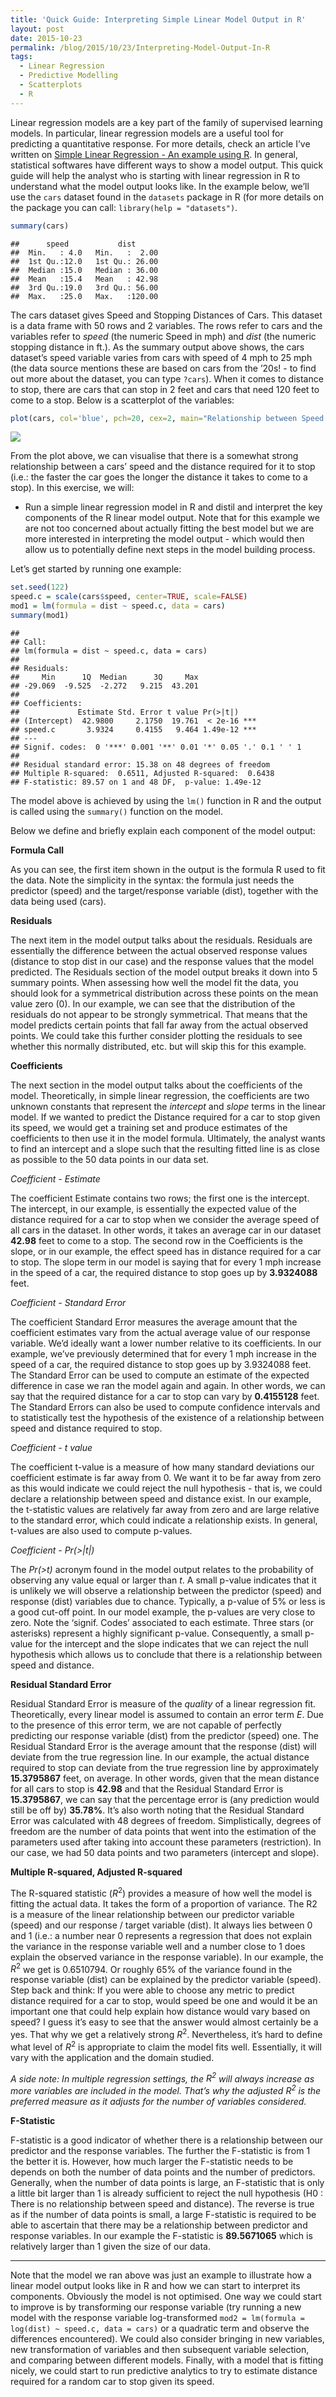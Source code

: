 ```yaml
---
title: 'Quick Guide: Interpreting Simple Linear Model Output in R'
layout: post
date: 2015-10-23
permalink: /blog/2015/10/23/Interpreting-Model-Output-In-R
tags:
  - Linear Regression
  - Predictive Modelling
  - Scatterplots
  - R
---
```


Linear regression models are a key part of the family of supervised learning models. In particular, linear regression models are a useful tool for predicting a quantitative response. For more details, check an article I’ve written on [Simple Linear Regression - An example using R](https://feliperego.github.io/blog/2015/03/11/Simple-Linear-Regression-Example-in-R). In general, statistical softwares have different ways to show a model output. This quick guide will help the analyst who is starting with linear regression in R to understand what the model output looks like.
In the example below, we’ll use the ```cars``` dataset found in the ```datasets``` package in R (for more details on the package you can call: ```library(help = "datasets")```.


```r
summary(cars)
```

```
##      speed           dist       
##  Min.   : 4.0   Min.   :  2.00  
##  1st Qu.:12.0   1st Qu.: 26.00  
##  Median :15.0   Median : 36.00  
##  Mean   :15.4   Mean   : 42.98  
##  3rd Qu.:19.0   3rd Qu.: 56.00  
##  Max.   :25.0   Max.   :120.00
```

The cars dataset gives Speed and Stopping Distances of Cars. This dataset is a data frame with 50 rows and 2 variables. The rows refer to cars and the variables refer to *speed* (the numeric Speed in mph) and *dist* (the numeric stopping distance in ft.). As the summary output above shows, the cars dataset’s speed variable varies from cars with speed of 4 mph to 25 mph (the data source mentions these are based on cars from the ’20s! - to find out more about the dataset, you can type ```?cars```). When it comes to distance to stop, there are cars that can stop in 2 feet and cars that need 120 feet to come to a stop.
Below is a scatterplot of the variables:


```r
plot(cars, col='blue', pch=20, cex=2, main="Relationship between Speed and Stopping Distance for 50 Cars", xlab="Speed in mph", ylab="Stopping Distance in feet")
```

![](https://github.com/BazingaFR/bazingafr.github.io/raw/master/images/lm_output_files/figure-html/unnamed-chunk-2-1.png)<!-- -->

From the plot above, we can visualise that there is a somewhat strong relationship between a cars’ speed and the distance required for it to stop (i.e.: the faster the car goes the longer the distance it takes to come to a stop).
In this exercise, we will:

* Run a simple linear regression model in R and distil and interpret the key components of the R linear model output. Note that for this example we are not too concerned about actually fitting the best model but we are more interested in interpreting the model output - which would then allow us to potentially define next steps in the model building process.

Let’s get started by running one example:


```r
set.seed(122)
speed.c = scale(cars$speed, center=TRUE, scale=FALSE)
mod1 = lm(formula = dist ~ speed.c, data = cars)
summary(mod1)
```

```
## 
## Call:
## lm(formula = dist ~ speed.c, data = cars)
## 
## Residuals:
##     Min      1Q  Median      3Q     Max 
## -29.069  -9.525  -2.272   9.215  43.201 
## 
## Coefficients:
##             Estimate Std. Error t value Pr(>|t|)    
## (Intercept)  42.9800     2.1750  19.761  < 2e-16 ***
## speed.c       3.9324     0.4155   9.464 1.49e-12 ***
## ---
## Signif. codes:  0 '***' 0.001 '**' 0.01 '*' 0.05 '.' 0.1 ' ' 1
## 
## Residual standard error: 15.38 on 48 degrees of freedom
## Multiple R-squared:  0.6511,	Adjusted R-squared:  0.6438 
## F-statistic: 89.57 on 1 and 48 DF,  p-value: 1.49e-12
```

The model above is achieved by using the ```lm()``` function in R and the output is called using the ```summary()``` function on the model.

Below we define and briefly explain each component of the model output:

**Formula Call**

As you can see, the first item shown in the output is the formula R used to fit the data. Note the simplicity in the syntax: the formula just needs the predictor (speed) and the target/response variable (dist), together with the data being used (cars).

**Residuals**

The next item in the model output talks about the residuals. Residuals are essentially the difference between the actual observed response values (distance to stop dist in our case) and the response values that the model predicted. The Residuals section of the model output breaks it down into 5 summary points. When assessing how well the model fit the data, you should look for a symmetrical distribution across these points on the mean value zero (0). In our example, we can see that the distribution of the residuals do not appear to be strongly symmetrical. That means that the model predicts certain points that fall far away from the actual observed points. We could take this further consider plotting the residuals to see whether this normally distributed, etc. but will skip this for this example.

**Coefficients**

The next section in the model output talks about the coefficients of the model. Theoretically, in simple linear regression, the coefficients are two unknown constants that represent the *intercept* and *slope* terms in the linear model. If we wanted to predict the Distance required for a car to stop given its speed, we would get a training set and produce estimates of the coefficients to then use it in the model formula. Ultimately, the analyst wants to find an intercept and a slope such that the resulting fitted line is as close as possible to the 50 data points in our data set.

*Coefficient - Estimate*

The coefficient Estimate contains two rows; the first one is the intercept. The intercept, in our example, is essentially the expected value of the distance required for a car to stop when we consider the average speed of all cars in the dataset. In other words, it takes an average car in our dataset **42.98** feet to come to a stop. The second row in the Coefficients is the slope, or in our example, the effect speed has in distance required for a car to stop. The slope term in our model is saying that for every 1 mph increase in the speed of a car, the required distance to stop goes up by **3.9324088** feet.

*Coefficient - Standard Error*

The coefficient Standard Error measures the average amount that the coefficient estimates vary from the actual average value of our response variable. We’d ideally want a lower number relative to its coefficients. In our example, we’ve previously determined that for every 1 mph increase in the speed of a car, the required distance to stop goes up by 3.9324088 feet. The Standard Error can be used to compute an estimate of the expected difference in case we ran the model again and again. In other words, we can say that the required distance for a car to stop can vary by **0.4155128** feet. The Standard Errors can also be used to compute confidence intervals and to statistically test the hypothesis of the existence of a relationship between speed and distance required to stop.

*Coefficient - t value*

The coefficient t-value is a measure of how many standard deviations our coefficient estimate is far away from 0. We want it to be far away from zero as this would indicate we could reject the null hypothesis - that is, we could declare a relationship between speed and distance exist. In our example, the t-statistic values are relatively far away from zero and are large relative to the standard error, which could indicate a relationship exists. In general, t-values are also used to compute p-values.

*Coefficient - Pr(>|t|)*

The *Pr(>t)* acronym found in the model output relates to the probability of observing any value equal or larger than *t*. A small p-value indicates that it is unlikely we will observe a relationship between the predictor (speed) and response (dist) variables due to chance. Typically, a p-value of 5% or less is a good cut-off point. In our model example, the p-values are very close to zero. Note the ‘signif. Codes’ associated to each estimate. Three stars (or asterisks) represent a highly significant p-value. Consequently, a small p-value for the intercept and the slope indicates that we can reject the null hypothesis which allows us to conclude that there is a relationship between speed and distance.

**Residual Standard Error**

Residual Standard Error is measure of the *quality* of a linear regression fit. Theoretically, every linear model is assumed to contain an error term *E*. Due to the presence of this error term, we are not capable of perfectly predicting our response variable (dist) from the predictor (speed) one. The Residual Standard Error is the average amount that the response (dist) will deviate from the true regression line. In our example, the actual distance required to stop can deviate from the true regression line by approximately **15.3795867** feet, on average. In other words, given that the mean distance for all cars to stop is **42.98** and that the Residual Standard Error is **15.3795867**, we can say that the percentage error is (any prediction would still be off by) **35.78%**. It’s also worth noting that the Residual Standard Error was calculated with 48 degrees of freedom. Simplistically, degrees of freedom are the number of data points that went into the estimation of the parameters used after taking into account these parameters (restriction). In our case, we had 50 data points and two parameters (intercept and slope).

**Multiple R-squared, Adjusted R-squared**

The R-squared statistic ($R^2$) provides a measure of how well the model is fitting the actual data. It takes the form of a proportion of variance. The R2 is a measure of the linear relationship between our predictor variable (speed) and our response / target variable (dist). It always lies between 0 and 1 (i.e.: a number near 0 represents a regression that does not explain the variance in the response variable well and a number close to 1 does explain the observed variance in the response variable). In our example, the $R^2$ we get is 0.6510794. Or roughly 65% of the variance found in the response variable (dist) can be explained by the predictor variable (speed). Step back and think: If you were able to choose any metric to predict distance required for a car to stop, would speed be one and would it be an important one that could help explain how distance would vary based on speed? I guess it’s easy to see that the answer would almost certainly be a yes. That why we get a relatively strong $R^2$. Nevertheless, it’s hard to define what level of $R^2$ is appropriate to claim the model fits well. Essentially, it will vary with the application and the domain studied.

*A side note: In multiple regression settings, the $R^2$ will always increase as more variables are included in the model. That’s why the adjusted $R^2$ is the preferred measure as it adjusts for the number of variables considered.*

**F-Statistic**

F-statistic is a good indicator of whether there is a relationship between our predictor and the response variables. The further the F-statistic is from 1 the better it is. However, how much larger the F-statistic needs to be depends on both the number of data points and the number of predictors. Generally, when the number of data points is large, an F-statistic that is only a little bit larger than 1 is already sufficient to reject the null hypothesis (H0 : There is no relationship between speed and distance). The reverse is true as if the number of data points is small, a large F-statistic is required to be able to ascertain that there may be a relationship between predictor and response variables. In our example the F-statistic is **89.5671065** which is relatively larger than 1 given the size of our data.

***

Note that the model we ran above was just an example to illustrate how a linear model output looks like in R and how we can start to interpret its components. Obviously the model is not optimised. One way we could start to improve is by transforming our response variable (try running a new model with the response variable log-transformed ```mod2 = lm(formula = log(dist) ~ speed.c, data = cars)``` or a quadratic term and observe the differences encountered). We could also consider bringing in new variables, new transformation of variables and then subsequent variable selection, and comparing between different models. Finally, with a model that is fitting nicely, we could start to run predictive analytics to try to estimate distance required for a random car to stop given its speed.
